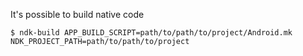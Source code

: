 It's possible to build native code

    $ ndk-build APP_BUILD_SCRIPT=path/to/path/to/project/Android.mk NDK_PROJECT_PATH=path/to/path/to/project